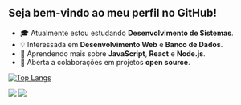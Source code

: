 ## Seja bem-vindo ao meu perfil no GitHub! 

- 🎓 Atualmente estou estudando **Desenvolvimento de Sistemas**.
- 💡 Interessada em **Desenvolvimento Web** e **Banco de Dados**.
- 🌱 Aprendendo mais sobre **JavaScript**, **React** e **Node.js**.
- 🤝 Aberta a colaborações em projetos **open source**.
<div
  
  ##
[![Top Langs](https://github-readme-stats.vercel.app/api/top-langs/?username=leticia44&layout=donut&theme=highcontrast)](https://github.com/leticia44/github-readme-stats)
 </div>

 
<div> 
  <a href = "mailto:leticia.silva55gmail.com"><img src="https://img.shields.io/badge/-Gmail-%23333?style=for-the-badge&logo=gmail&logoColor=red" target="_blank"></a>
  <a href="https://www.linkedin.com/in/let%C3%ADcia-braga-27616623a/" target="_blank"><img src="https://img.shields.io/badge/-LinkedIn-%230077B5?style=for-the-badge&logo=linkedin&logoColor=white" target="_blank"></a> 
  
</div>
